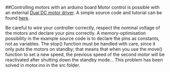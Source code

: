 ##Controlling motors with an arduino board
Motor control is possible with an external [Dual DC motor driver](http://www.robotshop.com/en/pololu-dual-dc-motor-driver-1a-4-5v-3-5v-tb6612fng.html).
A simple source code and tutorial can be found [here](http://bildr.org/2012/04/tb6612fng-arduino/).

Be careful to wire your controller correctly, respect the nominal voltage of the motors and declare your pins correctly.
A memory-optimisation possibility in the example source code is to declare the pins as constants, not as variables.
The stop() function must be handled with care, since it only puts the motors on standby; that means that when you use
the move() function to set a new speed, the previous speed of the second motor will be reactivated after shutting down
the standby mode...
This problem has been solved in motor.ino in the src folder.